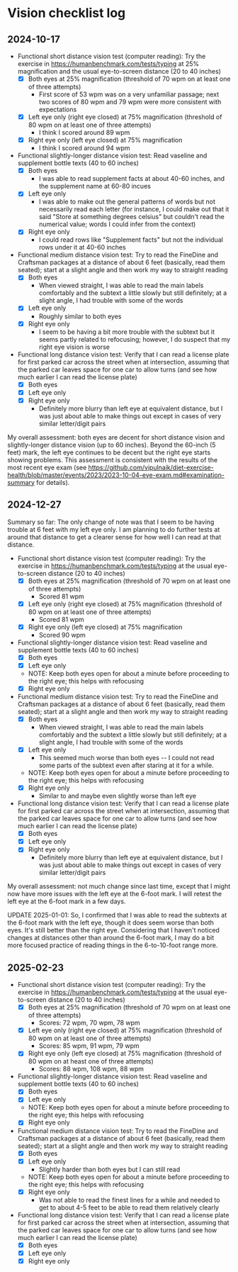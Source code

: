 # Vision checklist log

## 2024-10-17

- Functional short distance vision test (computer reading): Try the exercise in https://humanbenchmark.com/tests/typing at 25% magnification and the usual eye-to-screen distance (20 to 40 inches)
  - [x] Both eyes at 25% magnification (threshold of 70 wpm on at least one of three attempts)
    - First score of 53 wpm was on a very unfamiliar passage; next two scores of 80 wpm and 79 wpm were more consistent with expectations
  - [x] Left eye only (right eye closed) at 75% magnification (threshold of 80 wpm on at least one of three attempts)
    - I think I scored around 89 wpm
  - [x] Right eye only (left eye closed) at 75% magnification
    - I think I scored around 94 wpm
- Functional slightly-longer distance vision test: Read vaseline and supplement bottle texts (40 to 60 inches)
  - [x] Both eyes
    - I was able to read supplement facts at about 40-60 inches, and the supplement name at 60-80 incues
  - [x] Left eye only
    - I was able to make out the general patterns of words but not necessarily read each letter (for instance, I could make out that it said "Store at something degrees celsius" but couldn't read the numerical value; words I could infer from the context)
  - [x] Right eye only
    - I could read rows like "Supplement facts" but not the individual rows under it at 40-60 inches
- Functional medium distance vision test: Try to read the FineDine and Craftsman packages at a distance of about 6 feet (basically, read them seated); start at a slight angle and then work my way to straight reading
  - [x] Both eyes
    - When viewed straight, I was able to read the main labels comfortably and the subtext a little slowly but still definitely; at a slight angle, I had trouble with some of the words
  - [x] Left eye only
    - Roughly similar to both eyes
  - [x] Right eye only
    - I seem to be having a bit more trouble with the subtext but it seems partly related to refocusing; however, I do suspect that my right eye vision is worse
- Functional long distance vision test: Verify that I can read a license plate for first parked car across the street when at intersection, assuming that the parked car leaves space for one car to allow turns (and see how much earlier I can read the license plate)
  - [x] Both eyes
  - [x] Left eye only
  - [x] Right eye only
    - Definitely more blurry than left eye at equivalent distance, but I was just about able to make things out except in cases of very similar letter/digit pairs

My overall assessment: both eyes are decent for short distance vision
and slightly-longer distance vision (up to 60 inches). Beyond the
60-inch (5 feet) mark, the left eye continues to be decent but the
right eye starts showing problems. This assessment is consistent with
the results of the most recent eye exam (see
https://github.com/vipulnaik/diet-exercise-health/blob/master/events/2023/2023-10-04-eye-exam.md#examination-summary
for details).

## 2024-12-27

Summary so far: The only change of note was that I seem to be having
trouble at 6 feet with my left eye only. I am planning to do further
tests at around that distance to get a clearer sense for how well I
can read at that distance.

- Functional short distance vision test (computer reading): Try the exercise in https://humanbenchmark.com/tests/typing at the usual eye-to-screen distance (20 to 40 inches)
  - [x] Both eyes at 25% magnification (threshold of 70 wpm on at least one of three attempts)
    - Scored 81 wpm
  - [x] Left eye only (right eye closed) at 75% magnification (threshold of 80 wpm on at least one of three attempts)
    - Scored 81 wpm
  - [x] Right eye only (left eye closed) at 75% magnification
    - Scored 90 wpm
- Functional slightly-longer distance vision test: Read vaseline and supplement bottle texts (40 to 60 inches)
  - [x] Both eyes
  - [x] Left eye only
  - NOTE: Keep both eyes open for about a minute before proceeding to the right eye; this helps with refocusing
  - [x] Right eye only
- Functional medium distance vision test: Try to read the FineDine and Craftsman packages at a distance of about 6 feet (basically, read them seated); start at a slight angle and then work my way to straight reading
  - [x] Both eyes
    - When viewed straight, I was able to read the main labels comfortably and the subtext a little slowly but still definitely; at a slight angle, I had trouble with some of the words
  - [x] Left eye only
    - This seemed much worse than both eyes -- I could not read some parts of the subtext even after staring at it for a while.
  - NOTE: Keep both eyes open for about a minute before proceeding to the right eye; this helps with refocusing
  - [x] Right eye only
    - Similar to and maybe even slightly worse than left eye
- Functional long distance vision test: Verify that I can read a license plate for first parked car across the street when at intersection, assuming that the parked car leaves space for one car to allow turns (and see how much earlier I can read the license plate)
  - [x] Both eyes
  - [x] Left eye only
  - [x] Right eye only
    - Definitely more blurry than left eye at equivalent distance, but I was just about able to make things out except in cases of very similar letter/digit pairs

My overall assessment: not much change since last time, except that I
might now have more issues with the left eye at the 6-foot mark. I
will retest the left eye at the 6-foot mark in a few days.

UPDATE 2025-01-01: So, I confirmed that I was able to read the
subtexts at the 6-foot mark with the left eye, though it does seem
worse than both eyes. It's still better than the right
eye. Considering that I haven't noticed changes at distances other
than around the 6-foot mark, I may do a bit more focused practice of
reading things in the 6-to-10-foot range more.

## 2025-02-23

- Functional short distance vision test (computer reading): Try the exercise in https://humanbenchmark.com/tests/typing at the usual eye-to-screen distance (20 to 40 inches)
  - [x] Both eyes at 25% magnification (threshold of 70 wpm on at least one of three attempts)
    - Scores: 72 wpm, 70 wpm, 78 wpm
  - [x] Left eye only (right eye closed) at 75% magnification (threshold of 80 wpm on at least one of three attempts)
    - Scores: 85 wpm, 91 wpm, 79 wpm
  - [x] Right eye only (left eye closed) at 75% magnification (threshold of 80 wpm on at heast one of three attempts)
    - Scores: 88 wpm, 108 wpm, 88 wpm
- Functional slightly-longer distance vision test: Read vaseline and supplement bottle texts (40 to 60 inches)
  - [x] Both eyes
  - [x] Left eye only
  - NOTE: Keep both eyes open for about a minute before proceeding to the right eye; this helps with refocusing
  - [x] Right eye only
- Functional medium distance vision test: Try to read the FineDine and Craftsman packages at a distance of about 6 feet (basically, read them seated); start at a slight angle and then work my way to straight reading
  - [x] Both eyes
  - [x] Left eye only
    - Slightly harder than both eyes but I can still read
  - NOTE: Keep both eyes open for about a minute before proceeding to the right eye; this helps with refocusing
  - [x] Right eye only
    - Was not able to read the finest lines for a while and needed to get to about 4-5 feet to be able to read them relatively clearly
- Functional long distance vision test: Verify that I can read a license plate for first parked car across the street when at intersection, assuming that the parked car leaves space for one car to allow turns (and see how much earlier I can read the license plate)
  - [x] Both eyes
  - [x] Left eye only
  - [x] Right eye only

